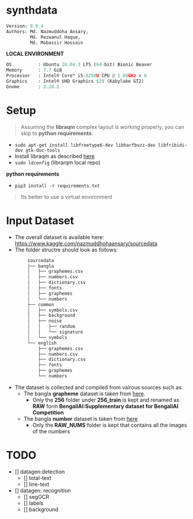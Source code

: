 # synthdata

```python
Version: 0.0.4     
Authors: Md. Nazmuddoha Ansary,
         Md. Rezwanul Haque,
         Md. Mobassir Hossain 
```
**LOCAL ENVIRONMENT**  
```python
OS          : Ubuntu 18.04.3 LTS (64-bit) Bionic Beaver        
Memory      : 7.7 GiB  
Processor   : Intel® Core™ i5-8250U CPU @ 1.60GHz × 8    
Graphics    : Intel® UHD Graphics 620 (Kabylake GT2)  
Gnome       : 3.28.2  
```
# Setup
>Assuming the **libraqm** complex layout is working properly, you can skip to **python requirements**. 
*  ```sudo apt-get install libfreetype6-dev libharfbuzz-dev libfribidi-dev gtk-doc-tools```
* Install libraqm as described [here](https://github.com/HOST-Oman/libraqm)
* ```sudo ldconfig``` (librarqm local repo)

**python requirements**

* ```pip3 install -r requirements.txt``` 
> Its better to use a virtual environment 


# Input Dataset
* The overall dataset is available here: https://www.kaggle.com/nazmuddhohaansary/sourcedata
* The folder structre should look as follows:

```python
        sourcedata
        ├── bangla
        │   ├── graphemes.csv
        │   ├── numbers.csv
        │   ├── dictionary.csv
        │   ├── fonts
        │   ├── graphemes
        │   └── numbers
        ├── common
        │   ├── symbols.csv
        │   ├── background
        │   ├── noise
        │   │   ├── random
        │   │   └── signature
        │   └── symbols
        └── english
            ├── graphemes.csv
            ├── numbers.csv
            ├── dictionary.csv
            ├── fonts
            ├── graphemes
            └── numbers    
```
* The dataset is collected and compiled from vairous sources such as:
    * The bangla **grapheme** dataset is taken from [here](https://www.kaggle.com/pestipeti/bengali-quick-eda/#data). 
        * Only the **256** folder under **256_train** is kept and renamed as **RAW** form **BengaliAI:Supplementary dataset for BengaliAI Competition**
    * The bangla **number** dataset is taken from [here](https://www.kaggle.com/nazmuddhohaansary/banglasymbols) 
        * Only the **RAW_NUMS** folder is kept that contains all the images of the numbers
    

# TODO
- [] datagen:detection
    - [] total-text
    - [] line-text
- [] datagen: recognition
    - [] segOCR
    - [] labels
    - [] background